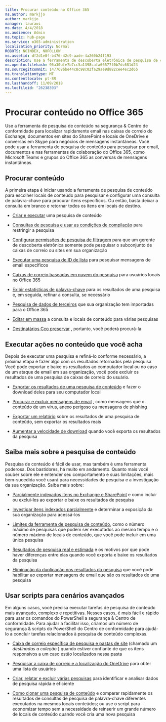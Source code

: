 ```yaml
---
title: Procurar conteúdo no Office 365
ms.author: markjjo
author: markjjo
manager: laurawi
ms.date: 4/4/2018
ms.audience: Admin
ms.topic: hub-page
ms.service: o365-administration
localization_priority: Normal
ROBOTS: NOINDEX, NOFOLLOW
ms.assetid: df2d1e0f-b476-42c9-aade-4a260b24f193
description: Use a ferramenta de descoberta eletrônica de pesquisa de conteúdo no Office 365 Security &amp; Centro de conformidade para localizar rapidamente email nas caixas de correio do Exchange, documentos em sites do SharePoint e locais de OneDrive e conversas em Skype para negócios de mensagens instantâneas.
ms.openlocfilehash: 96a30bfe7b7cc5a1398cafa66577f0b7dc681d23
ms.sourcegitcommit: 147768bbe44c8c98c02fa29ae9d882cee4ec2d6b
ms.translationtype: MT
ms.contentlocale: pt-BR
ms.lasthandoff: 11/09/2018
ms.locfileid: "26238393"
---
```

# <a name="search-for-content-in-office-365"></a>Procurar conteúdo no Office 365

Use a ferramenta de pesquisa de conteúdo na segurança &amp; Centro de conformidade para localizar rapidamente email nas caixas de correio do Exchange, documentos em sites do SharePoint e locais de OneDrive e conversas em Skype para negócios de mensagens instantâneas. Você pode usar a ferramenta de pesquisa de conteúdo para pesquisar por email, documentos e nas ferramentas de colaboração do Office 365, como Microsoft Teams e grupos do Office 365 as conversas de mensagens instantâneas.
  
## <a name="search-for-content"></a>Procurar conteúdo

A primeira etapa é iniciar usando a ferramenta de pesquisa de conteúdo para escolher locais de conteúdo para pesquisar e configurar uma consulta de palavra-chave para procurar itens específicos. Ou então, basta deixar a consulta em branco e retornar todos os itens em locais de destino.
  
- [Criar e executar](content-search.md) uma pesquisa de conteúdo 
    
- [Consultas de pesquisa e usar as condições de compilação](keyword-queries-and-search-conditions.md) para restringir a pesquisa 
    
- [Configurar permissões de pesquisa de filtragem](permissions-filtering-for-content-search.md) para que um gerente de descoberta eletrônica somente pode pesquisar o subconjunto de caixas de correio ou sites em sua organização 
    
- [Executar uma pesquisa de ID de lista](csv-file-for-an-id-list-content-search.md) para pesquisar mensagens de email específicos 
    
- [Caixas de correio baseadas em nuvem do pesquisa](search-cloud-based-mailboxes-for-on-premises-users.md) para usuários locais no Office 365

- [Exibir estatísticas de palavra-chave](view-keyword-statistics-for-content-search.md) para os resultados de uma pesquisa e, em seguida, refinar a consulta, se necessário 
    
- [Pesquisa de dados de terceiros](use-content-search-to-search-third-party-data-that-was-imported.md) que sua organização tem importadas para o Office 365 
    
- [Editar em massa](bulk-edit-content-searches.md) a consulta e locais de conteúdo para várias pesquisas 
    
- [Destinatários Cco preservar](https://docs.microsoft.com/exchange/policy-and-compliance/holds/preserve-bcc-recipients-and-group-members) , portanto, você poderá procurá-la 

## <a name="perform-actions-on-content-you-find"></a>Executar ações no conteúdo que você acha

Depois de executar uma pesquisa e refiná-lo conforme necessário, a próxima etapa é fazer algo com os resultados retornados pela pesquisa. Você pode exportar e baixe os resultados ao computador local ou no caso de um ataque de email em sua organização, você pode excluir os resultados de uma pesquisa de caixas de correio do usuário.
  
- [Exportar os resultados de uma pesquisa de conteúdo](export-search-results.md) e fazer o download deles para seu computador local 
    
- [Procurar e excluir mensagens de email](search-for-and-delete-messages-in-your-organization.md) , como mensagens que o conteúdo de um vírus, anexo perigoso ou mensagens de phishing 
    
- [Exportar um relatório](export-a-content-search-report.md) sobre os resultados de uma pesquisa de conteúdo, sem exportar os resultados reais 
    
- [Aumentar a velocidade de download](increase-download-speeds-when-exporting-ediscovery-results.md) quando você exporta os resultados da pesquisa 
    
## <a name="learn-more-about-content-search"></a>Saiba mais sobre a pesquisa de conteúdo

Pesquisa de conteúdo é fácil de usar, mas também é uma ferramenta poderosa. Dos bastidores, há muito em andamento. Quanto mais você souber sobre ele e entender seu comportamento e suas limitações, mais bem-sucedida você usará para necessidades de pesquisa e a investigação da sua organização. Saiba mais sobre:
  
- [Parcialmente indexados itens no Exchange e SharePoint](partially-indexed-items-in-content-search.md) e como incluir ou exclui-los ao exportar e baixe os resultados de pesquisa 
    
- [Investigar itens indexados parcialmente](investigating-partially-indexed-items-in-ediscovery.md) e determinar a exposição da sua organização para acessá-los 
    
- [Limites da ferramenta de pesquisa de conteúdo](limits-for-content-search.md), como o número máximo de pesquisas que podem ser executados ao mesmo tempo e o número máximo de locais de conteúdo, que você pode incluir em uma única pesquisa 
    
- [Resultados de pesquisa real e estimada](differences-between-estimated-and-actual-ediscovery-search-results.md) e os motivos por que pode haver diferenças entre elas quando você exporta e baixe os resultados da pesquisa 
    
- [Eliminação da duplicação nos resultados da pesquisa](de-duplication-in-ediscovery-search-results.md) que você pode habilitar ao exportar mensagens de email que são os resultados de uma pesquisa 
    
## <a name="use-scripts-for-advanced-scenarios"></a>Usar scripts para cenários avançados

Em alguns casos, você precisa executar tarefas de pesquisa de conteúdo mais avançado, complexo e repetitivas. Nesses casos, é mais fácil e rápido para usar os comandos do PowerShell a segurança &amp; Centro de conformidade. Para ajudar a facilitar isso, criamos um número de segurança &amp; scripts do PowerShell do Centro de conformidade para ajudá-lo a concluir tarefas relacionados à pesquisa de conteúdo complexas.
  
- [Caixa de correio específica de pesquisa e pastas de site](use-content-search-for-targeted-collections.md) (chamado um *destinadas a coleção* ) quando estiver confiante de que os itens responsivos a um caso estão localizados nessa pasta 
    
- [Pesquisar a caixa de correio e a localização do OneDrive](search-the-mailbox-and-onedrive-for-business-for-a-list-of-users.md) para obter uma lista de usuários 
    
- [Criar, relatar e excluir várias pesquisas](create-report-on-and-delete-multiple-content-searches.md) para identificar e analisar dados de pesquisa rápida e eficiente 
    
- [Como clonar uma pesquisa de conteúdo](clone-a-content-search.md) e comparar rapidamente os resultados de consultas de pesquisa de palavra-chave diferentes executados na mesmos locais conteúdos; ou use o script para economizar tempo sem a necessidade de reinserir um grande número de locais de conteúdo quando você cria uma nova pesquisa 
    

